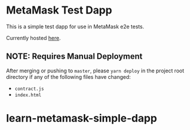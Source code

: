 # MetaMask Test Dapp

This is a simple test dapp for use in MetaMask e2e tests.

Currently hosted [here](https://metamask.github.io/test-dapp/).

## NOTE: Requires Manual Deployment
After merging or pushing to `master`, please `yarn deploy` in the project root
directory if any of the following files have changed:

- `contract.js`
- `index.html`
# learn-metamask-simple-dapp

